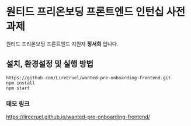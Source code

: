 # 원티드 프리온보딩 프론트엔드 인턴십 사전과제 
원티드 프리온보딩 프론트엔드 지원자 **정서희** 입니다.

## 설치, 환경설정 및 실행 방법

```
https://github.com/LireEruel/wanted-pre-onboarding-frontend.git
npm install
npm start
```

### 데모 링크

https://lireeruel.github.io/wanted-pre-onboarding-frontend/
